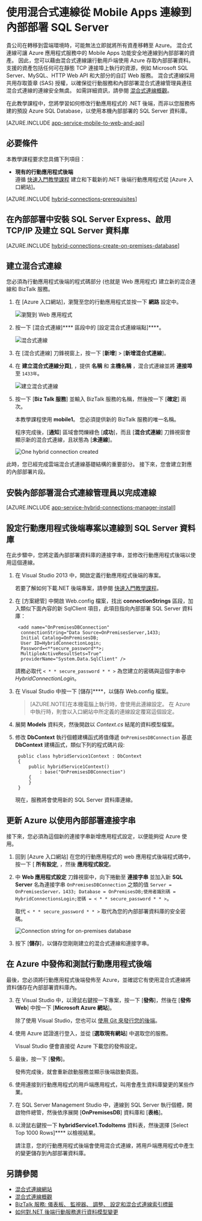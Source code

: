 <properties
    pageTitle="使用混合式連線將 Azure 行動應用程式連線到內部部署 SQL Server | Microsoft Azure"
    description="了解如何使用混合式連線從 App Service Mobile App 連線至內部佈署 SQL Server"
    services="app-service\mobile"
    documentationCenter=""
    authors="ggailey777"
    manager="dwrede"
    editor=""/>

<tags
    ms.service="app-service-mobile"
    ms.workload="na"
    ms.tgt_pltfrm="na"
    ms.devlang="multiple"
    ms.topic="get-started-article"
    ms.date="10/23/2015"
    ms.author="glenga"/>



# 使用混合式連線從 Mobile Apps 連線到內部部署 SQL Server

貴公司在轉移到雲端環境時，可能無法立即就將所有資產移轉至 Azure。 混合式連線可讓 Azure 應用程式服務中的 Mobile Apps 功能安全地連線到內部部署的資產。 因此，您可以藉由混合式連線讓行動用戶端使用 Azure 存取內部部署資料。 支援的資產包括任何可在靜態 TCP 連接埠上執行的資源，例如 Microsoft SQL Server、MySQL、HTTP Web API 和大部分的自訂 Web 服務。 混合式連線採用共用存取簽章 (SAS) 授權，以確保從行動服務和內部部署混合式連線管理員連往混合式連線的連線安全無虞。 如需詳細資訊，請參閱 [混合式連線概觀](../integration-hybrid-connection-overview.md)。

在此教學課程中，您將學習如何修改行動應用程式的 .NET 後端，而非以您服務佈建的預設 Azure SQL Database，以使用本機內部部署的 SQL Server 資料庫。

[AZURE.INCLUDE [app-service-mobile-to-web-and-api](../../includes/app-service-mobile-to-web-and-api.md)]

## 必要條件

本教學課程要求您具備下列項目：

- **現有的行動應用程式後端** <br/>遵循 [快速入門教學課程](app-service-mobile-windows-store-dotnet-get-started.md) 建立和下載新的.NET 後端行動應用程式從 [Azure 入口網站]。

[AZURE.INCLUDE [hybrid-connections-prerequisites](../../includes/hybrid-connections-prerequisites.md)]

## 在內部部署中安裝 SQL Server Express、啟用 TCP/IP 及建立 SQL Server 資料庫

[AZURE.INCLUDE [hybrid-connections-create-on-premises-database](../../includes/hybrid-connections-create-on-premises-database.md)]

## 建立混合式連線

您必須為行動應用程式後端的程式碼部分 (也就是 Web 應用程式) 建立新的混合連線和 BizTalk 服務。

1. 在 [Azure 入口網站]，瀏覽至您的行動應用程式並按一下 **網路** 設定中。

    ![瀏覽到 Web 應用程式](./media/app-service-mobile-dotnet-backend-hybrid-connections-get-started/mobile-app-link-to-web-app-backend.png)

2. 按一下 [混合式連線]**** 區段中的 [設定混合式連線端點]****。

    ![混合式連線](./media/app-service-mobile-dotnet-backend-hybrid-connections-get-started/start-hybrid-connection.png)

2. 在 [混合式連線] 刀鋒視窗上，按一下 [**新增**] > [**新增混合式連線**]。

3. 在 **建立混合式連線分頁]**, ，提供 **名稱** 和 **主機名稱** ，混合式連線並將 **連接埠** 至 `1433年`。

    ![建立混合式連線](./media/app-service-mobile-dotnet-backend-hybrid-connections-get-started/create-hybrid-connection.png)

4. 按一下 [**Biz Talk 服務**] 並輸入 BizTalk 服務的名稱，然後按一下 [**確定**] 兩次。

    本教學課程使用 **mobile1**。 您必須提供新的 BizTalk 服務的唯一名稱。

    程序完成後，[**通知**] 區域會閃爍綠色 [**成功**]，而且 [**混合式連線**] 刀鋒視窗會顯示新的混合式連線，且狀態為 [**未連線**]。

    ![One hybrid connection created](./media/app-service-mobile-dotnet-backend-hybrid-connections-get-started/hybrid-connection-created.png)

此時，您已經完成雲端混合式連線基礎結構的重要部分。 接下來，您會建立對應的內部部署片段。

## 安裝內部部署混合式連線管理員以完成連線

[AZURE.INCLUDE [app-service-hybrid-connections-manager-install](../../includes/app-service-hybrid-connections-manager-install.md)]

## 設定行動應用程式後端專案以連線到 SQL Server 資料庫

在此步驟中，您將定義內部部署資料庫的連接字串，並修改行動應用程式後端以使用這個連線。

1. 在 Visual Studio 2013 中，開啟定義行動應用程式後端的專案。

    若要了解如何下載.NET 後端專案，請參閱 [快速入門教學課程](app-service-mobile-windows-store-dotnet-get-started.md)。

2. 在 [方案總管] 中開啟 Web.config 檔案，找出 **connectionStrings** 區段，加入類似下面內容的新 SqlClient 項目，此項目指向內部部署 SQL Server 資料庫：

        <add name="OnPremisesDBConnection"
         connectionString="Data Source=OnPremisesServer,1433;
         Initial Catalog=OnPremisesDB;
         User ID=HybridConnectionLogin;
         Password=<**secure_password**>;
         MultipleActiveResultSets=True"
         providerName="System.Data.SqlClient" />

    請務必取代 `< * * secure_password * * >` 為您建立的密碼與這個字串中  *HybridConnectionLogin*。

3. 在 Visual Studio 中按一下 [儲存]****，以儲存 Web.config 檔案。
    > [AZURE.NOTE]在本機電腦上執行時，會使用此連線設定。 在 Azure 中執行時，則會以入口網站中所定義的連線設定覆寫這個設定。

4. 展開 **Models** 資料夾，然後開啟以 *Context.cs* 結尾的資料模型檔案。

6. 修改 **DbContext** 執行個體建構函式將值傳遞 `OnPremisesDBConnection` 基底 **DbContext** 建構函式，類似下列的程式碼片段:

        public class hybridService1Context : DbContext
        {
            public hybridService1Context()
                : base("OnPremisesDBConnection")
            {
            }
        }

    現在，服務將會使用新的 SQL Server 資料庫連線。

## 更新 Azure 以使用內部部署連接字串

接下來，您必須為這個新的連接字串新增應用程式設定，以便能夠從 Azure 使用。

1. 回到 [Azure 入口網站] 在您的行動應用程式的 web 應用程式後端程式碼中，按一下 [ **所有設定**, ，然後 **應用程式設定**。

3. 中 **Web 應用程式設定** 刀鋒視窗中，向下捲動至 **連接字串** 並加入新 **SQL Server** 名為連接字串 `OnPremisesDBConnection` 之類的值 `Server = OnPremisesServer，1433; Database = OnPremisesDB;使用者識別碼 = HybridConnectionsLogin;密碼 = < * * secure_password * * >`。

    取代 `< * * secure_password * * >` 取代為您的內部部署資料庫的安全密碼。

    ![Connection string for on-premises database](./media/app-service-mobile-dotnet-backend-hybrid-connections-get-started/set-sql-server-database-connection.png)

2. 按下 [**儲存**]，以儲存您剛剛建立的混合式連線和連接字串。

## 在 Azure 中發佈和測試行動應用程式後端

最後，您必須將行動應用程式後端發佈至 Azure，並確認它有使用混合式連線將資料儲存在內部部署資料庫內。

3. 在 Visual Studio 中，以滑鼠右鍵按一下專案，按一下 [**發佈**]，然後在 [**發佈 Web**] 中按一下 [**Microsoft Azure 網站**]。

    除了使用 Visual Studio，您也可以 [使用 Git 來發行您的後端](mobile-services-dotnet-backend-store-code-source-control.md)。

2. 使用 Azure 認證進行登入，並從 [**選取現有網站**] 中選取您的服務。

    Visual Studio 便會直接從 Azure 下載您的發佈設定。

3. 最後，按一下 [**發佈**]。

    發佈完成後，就會重新啟動服務並顯示後端啟動頁面。

4. 使用連接到行動應用程式的用戶端應用程式，叫用會產生資料庫變更的某些作業。

5. 在 SQL Server Management Studio 中，連線到 SQL Server 執行個體，開啟物件總管，然後依序展開 [**OnPremisesDB**] 資料庫和 [**表格**]。

6. 以滑鼠右鍵按一下 **hybridService1.TodoItems** 資料表，然後選擇 [Select Top 1000 Rows]**** 以檢視結果。

    請注意，您的行動應用程式後端會使用混合式連線，將用戶端應用程式中產生的變更儲存到內部部署資料庫。

## 另請參閱

+ [混合式連線網站](../../services/biztalk-services/)
+ [混合式連線概觀](../integration-hybrid-connection-overview.md)
+ [BizTalk 服務: 儀表板、 監視器、 調整、 設定和混合式連線索引標籤](../biztalk-dashboard-monitor-scale-tabs.md)
+ [如何對.NET 後端行動服務進行資料模型變更](../mobile-services-dotnet-backend-how-to-use-code-first-migrations.md)






[azure portal]: https://portal.azure.com/ 
[azure classic portal]: http://go.microsoft.com/fwlink/p/?linkid=213885 
[get started with mobile services]: ../mobile-services-windows-store-dotnet-get-started.md 

